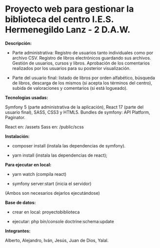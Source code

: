 # Proyecto web para gestionar la biblioteca del centro I.E.S. Hermenegildo Lanz - 2 D.A.W.

**Descripción:**

* Parte administrativa: Registro de usuarios tanto individuales como por archivo CSV. Registro de libros electrónicos guardando sus archivos. Gestión de usuarios, cursos y libros. Aprobación de los comentarios realizados por los usuarios para su posterior visualización.

* Parte del usuario final: listado de libros por orden alfabético, búsqueda de libros, descarga de los mismos (si acepta los términos del centro), subida de valoraciones y comentarios (si está logueado).

**Tecnologías usadas:**

Symfony 5 (parte administrativa de la aplicación), React 17 (parte del usuario final), SASS, CSS3 y HTML5. Bundles de symfony: API Platform, Paginator.


React en: /assets
Sass en: /public/scss

**Instalación:**

* composer install (instala las dependencias de symfony).

* yarn install (instala las dependencias de react);

**Para ejecutar en local:**

* yarn watch (compila react)

* symfony server:start (inicia el servidor)

(Ambos son necesarios dejarlos ejecutándose)

**Base de datos:**

* crear en local: proyectobiblioteca

* ejecutar: php bin/console doctrine:schema:update

**Integrantes:**

Alberto, Alejandro, Iván, Jesús, Juan de Dios, Yalal.